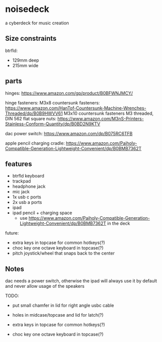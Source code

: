 # noisedeck

a cyberdeck for music creation


## Size constraints

btrfld:
- 129mm deep
- 215mm wide


## parts
hinges:
https://www.amazon.com/gp/product/B0BFWNJMCY/

hinge fasteners:
M3x8 countersunk fasteners: https://www.amazon.com/HanTof-Countersunk-Machine-Wrenches-Threaded/dp/B0B9HWVV61
M3x10 countersunk fasteners
M3 threaded, DIN 562 flat square nuts: https://www.amazon.com/M3nS-Printers-Stainless-Conform-Quantity/dp/B0BD2N9KTV

dac power switch:
https://www.amazon.com/dp/B075RC6TFB

apple pencil charging cradle:
https://www.amazon.com/Paiholy-Compatible-Generation-Lightweight-Convenient/dp/B0BMB7362T


## features
- btrfld keyboard
- trackpad
- headphone jack
- mic jack
- 1x usb c ports
- 2x usb a ports
- ipad
- ipad pencil + charging space
  - use https://www.amazon.com/Paiholy-Compatible-Generation-Lightweight-Convenient/dp/B0BMB7362T in the deck

future:
- extra keys in topcase for common hotkeys(?)
- choc key one octave keyboard in topcase(?)
- pitch joystick/wheel that snaps back to the center


## Notes

dac needs a power switch, otherwise the ipad will always use it by default and never allow usage of the speakers

TODO:

- put small chamfer in lid for right angle usbc cable

- holes in midcase/topcase and lid for latch(?)

- extra keys in topcase for common hotkeys(?)
- choc key one octave keyboard in topcase(?)


